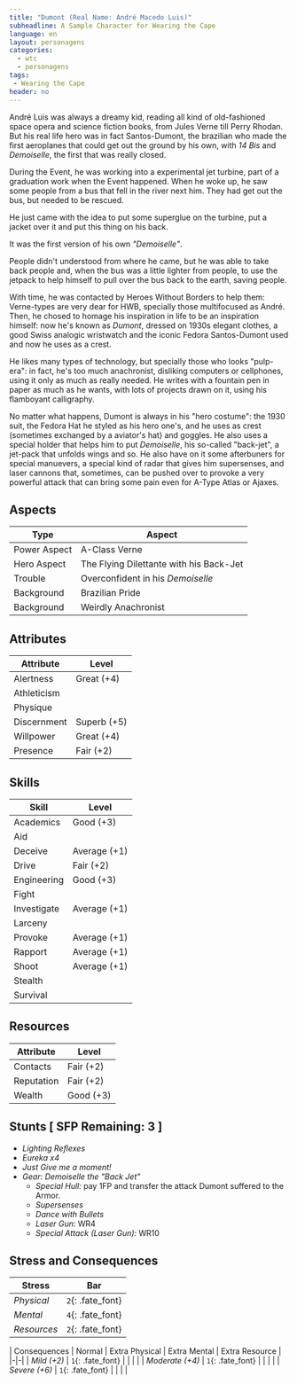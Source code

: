 ```yaml
---
title: "Dumont (Real Name: André Macedo Luis)"
subheadline: A Sample Character for Wearing the Cape
language: en
layout: personagens
categories:
  - wtc
  - personagens
tags:
 - Wearing the Cape
header: no
---
```


André Luis was always a dreamy kid, reading all kind of old-fashioned space opera and science fiction books, from Jules Verne till Perry Rhodan. But his real life hero was in fact Santos-Dumont, the brazilian who made the first aeroplanes that could get out the ground by his own, with _14 Bis_ and _Demoiselle_, the first that was really closed.

During the Event, he was working into a experimental jet turbine, part of a graduation work when the Event happened. When he woke up, he saw some people from a bus that fell in the river next him. They had get out the bus, but needed to be rescued.

He just came with the idea to put some superglue on the turbine, put a jacket over it and put this thing on his back.

It was the first version of his own _"Demoiselle"_.

People didn't understood from where he came, but he was able to take back people and, when the bus was a little lighter from people, to use the jetpack to help himself to pull over the bus back to the earth, saving people.

With time, he was contacted by Heroes Without Borders to help them: Verne-types are very dear for HWB, specially those multifocused as André. Then, he chosed to homage his inspiration in life to be an inspiration himself: now he's known as _Dumont_, dressed on 1930s elegant clothes, a good Swiss analogic wristwatch and the iconic Fedora Santos-Dumont used and now he uses as a crest.

He likes many types of technology, but specially those who looks "pulp-era": in fact, he's too much anachronist, disliking computers or cellphones, using it only as much as really needed. He writes with a fountain pen in paper as much as he wants, with lots of projects drawn on it, using his flamboyant calligraphy.

No matter what happens, Dumont is always in his "hero costume": the 1930 suit, the Fedora Hat he styled as his hero one's, and he uses as crest (sometimes exchanged by a aviator's hat) and goggles. He also uses a special holder that helps him to put _Demoiselle_, his so-called "back-jet", a jet-pack that unfolds wings and so. He also have on it some afterbuners for special manuevers, a special kind of radar that gives him supersenses, and laser cannons that, sometimes, can be pushed over to provoke a very powerful attack that can bring some pain even for A-Type Atlas or Ajaxes.

## Aspects

| Type | Aspect |
|-|-|
| Power Aspect | A-Class Verne |
| Hero Aspect | The Flying Dilettante with his Back-Jet |
| Trouble  | Overconfident in his _Demoiselle_ |
| Background | Brazilian Pride |
| Background | Weirdly Anachronist |

## Attributes

| Attribute | Level |
|-|-|
| Alertness | Great (+4) |
| Athleticism | |
| Physique | |
| Discernment | Superb (+5) |
| Willpower | Great (+4) |
| Presence | Fair (+2) |

## Skills

| Skill | Level |
|-|-|
| Academics | Good (+3) | 
| Aid |  | 
| Deceive | Average (+1)  | 
| Drive | Fair (+2) |
| Engineering | Good (+3) | 
| Fight |  | 
| Investigate | Average (+1) | 
| Larceny |  | 
| Provoke | Average (+1) | 
| Rapport | Average (+1) | 
| Shoot | Average (+1) |
| Stealth |  | 
| Survival |  | 

## Resources

| Attribute | Level |
|-|-|
| Contacts | Fair (+2) |
| Reputation |  Fair (+2) |
| Wealth |  Good (+3) |

## Stunts [ SFP Remaining: 3 ]

+ _Lighting Reflexes_
+ _Eureka x4_ 
+ _Just Give me a moment!_
+ _Gear: Demoiselle the "Back Jet"_
  + _Special Hull:_ pay 1FP and transfer the attack Dumont suffered to the Armor.
  + _Supersenses_
  + _Dance with Bullets_
  + _Laser Gun:_ WR4
  + _Special Attack (Laser Gun):_ WR10

## Stress and Consequences

| Stress | Bar |
|-|-|
| _Physical_ | `2`{: .fate_font} |
|  _Mental_ | `4`{: .fate_font} |
| _Resources_ | `2`{: .fate_font} |

| Consequences | Normal | Extra Physical | Extra Mental | Extra Resource |
|-|-|
| _Mild (+2)_ |  `1`{: .fate_font} |  | | |
| _Moderate (+4)_ | `1`{: .fate_font} | | | | 
| _Severe (+6)_ | `1`{: .fate_font} | | | |
